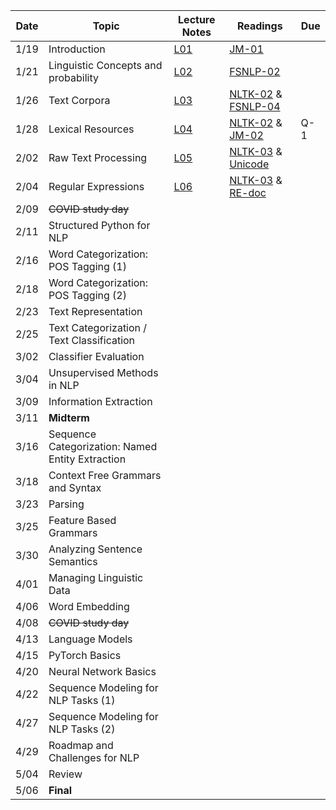 

| Date  | Topic                                    | Lecture Notes           | Readings             |  Due     |
| ----- |------------------------------------------|-------------------------|---------------|--------------|
| 1/19  | Introduction                             | [L01](Lectures/Lec_01)  | [JM-01](https://web.stanford.edu/~jurafsky/slp3/)     |              |
| 1/21  | Linguistic Concepts and probability      | [L02](Lectures/Lec_02)  | [FSNLP-02](https://nlp.stanford.edu/fsnlp/)           |              |
| 1/26  | Text Corpora                             | [L03](Lectures/Lec_03)  | [NLTK-02](https://www.nltk.org/book/ch02.html) & [FSNLP-04](https://nlp.stanford.edu/fsnlp/)         |              |
| 1/28  | Lexical Resources                        | [L04](Lectures/Lec_04)  | [NLTK-02](https://www.nltk.org/book/ch02.html) & [JM-02](https://web.stanford.edu/~jurafsky/slp3/)         |      Q-1      |
| 2/02  | Raw Text Processing                      | [L05](Lectures/Lec_05)  | [NLTK-03](https://www.nltk.org/book/ch03.html) & [Unicode](https://unicode.org/standard/principles.html)     |             |
| 2/04  | Regular Expressions                      | [L06](Lectures/Lec_06)  | [NLTK-03](https://www.nltk.org/book/ch03.html) & [RE-doc](https://docs.python.org/3/howto/regex.html)       |              |
| 2/09  | ~~COVID study day~~                      |                         |               |              |
| 2/11  | Structured Python for NLP                |                         |               |              |
| 2/16  | Word Categorization: POS Tagging (1)     |                         |               |              |
| 2/18  | Word Categorization: POS Tagging (2)     |                         |               |              |
| 2/23  | Text Representation                      |                         |               |              |
| 2/25  | Text Categorization / Text Classification|                         |               |              |
| 3/02  | Classifier Evaluation                    |                         |               |              |
| 3/04  | Unsupervised Methods in NLP              |                         |               |              |
| 3/09  | Information Extraction                   |                         |               |              |
| 3/11  | **Midterm**                              |                         |               |              |
| 3/16  | Sequence Categorization: Named Entity Extraction|                  |               |              |
| 3/18  | Context Free Grammars and Syntax         |                         |               |              |
| 3/23  | Parsing                                  |                         |               |              |
| 3/25  | Feature Based Grammars                   |                         |               |              |
| 3/30  | Analyzing Sentence Semantics             |                         |               |              |
| 4/01  | Managing Linguistic Data                 |                         |               |              |
| 4/06  | Word Embedding                           |                         |               |              |
| 4/08  | ~~COVID study day~~                      |                         |               |              |
| 4/13  | Language Models                          |                         |               |              |
| 4/15  | PyTorch Basics                           |                         |               |              |
| 4/20  | Neural Network Basics                    |                         |               |              |
| 4/22  | Sequence Modeling for NLP Tasks (1)      |                         |               |              |
| 4/27  | Sequence Modeling for NLP Tasks (2)      |                         |               |              |
| 4/29  | Roadmap and Challenges for NLP           |                         |               |              |
| 5/04  | Review                                   |                         |               |              |
| 5/06  | **Final**                                |                         |               |              |




